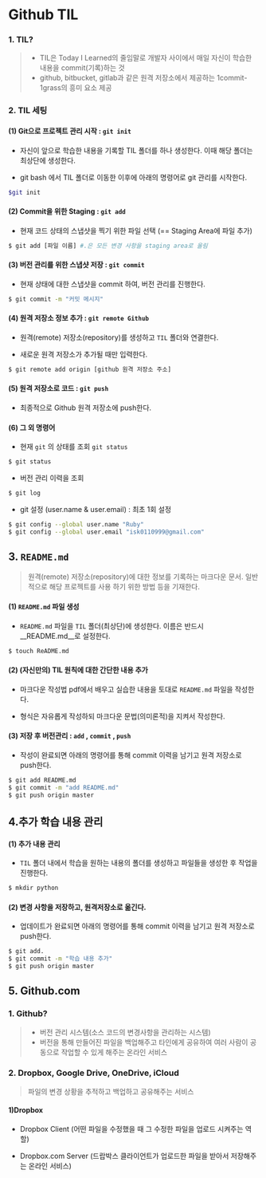 # Github TIL

### 1. TIL?

> * TIL은 Today I Learned의 줄임말로 개발자 사이에서 매일 자신이 학습한 내용을 commit(기록)하는 것
> * github, bitbucket, gitlab과 같은 원격 저장소에서 제공하는 1commit-1grass의 흥미 요소 제공 



### 2. TIL 세팅 

#### (1) Git으로 프로젝트 관리 시작 : `git init `

* 자신이 앞으로 학습한 내용을 기록할 TIL 폴더를 하나 생성한다. 이때 해당 폴더는 최상단에 생성한다. 

* git bash 에서 TIL 폴더로 이동한 이후에 아래의 명령어로 git 관리를 시작한다.

```bash
$git init
```



#### (2) Commit을 위한 Staging : `git add` 

* 현재 코드 상태의 스냅샷을 찍기 위한 파일 선택 (== Staging Area에 파일 추가)

```bash
$ git add [파일 이름] #.은 모든 변경 사항을 staging area로 올림
```



#### (3) 버전 관리를 위한 스냅샷 저장 : `git commit` 

* 현재 상태에 대한 스냅샷을 commit 하여, 버전 관리를 진행한다. 

```bash
$ git commit -m "커밋 메시지"
```



#### (4) 원격 저장소 정보 추가 : `git remote Github` 

* 원격(remote) 저장소(repository)를 생성하고 `TIL` 폴더와 연결한다. 

* 새로운 원격 저장소가 추가될 때만 입력한다.

```bash
$ git remote add origin [github 원격 저장소 주소]
```



#### (5) 원격 저장소로 코드 :  `git push` 

* 최종적으로 Github 원격 저장소에 push한다. 



#### (6) 그 외 명령어 

* 현재 `git` 의 상태를 조회 `git status` 

```bash
$ git status
```

* 버전 관리 이력을 조회 

```bash
$ git log
```

* git 설정 (user.name & user.email) : 최초 1회 설정 

```bash
$ git config --global user.name "Ruby"
$ git config --global user.email "isk0110999@gmail.com"
```



## 3. `README.md` 

> 원격(remote) 저장소(repository)에 대한 정보를 기록하는 마크다운 문서. 일반적으로 해당 프로젝트를 사용 하기 위한 방법 등을 기재한다. 



#### (1) `README.md` 파일 생성 

* `README.md` 파일을 `TIL` 폴더(최상단)에 생성한다. 이름은 반드시 __README.md__로 설정한다.

```bash
$ touch ReADME.md
```



#### (2) (자신만의) TIL 원칙에 대한 간단한 내용 추가 

* 마크다운 작성법 pdf에서 배우고 실습한 내용을 토대로 `README.md` 파일을 작성한다. 

* 형식은 자유롭게 작성하되 마크다운 문법(의미론적)을 지켜서 작성한다. 



#### (3) 저장 후 버전관리 : `add` , `commit` , `push `

* 작성이 완료되면 아래의 명령어를 통해 commit 이력을 남기고 원격 저장소로 push한다. 

```bash
$ git add README.md
$ git commit -m "add README.md"
$ git push origin master
```



## 4.추가 학습 내용 관리 

#### (1) 추가 내용 관리

* `TIL` 폴더 내에서 학습을 원하는 내용의 폴더를 생성하고 파일들을 생성한 후 작업을 진행한다. 

```bash
$ mkdir python
```



#### (2) 변경 사항을 저장하고, 원격저장소로 옮긴다. 

* 업데이트가 완료되면 아래의 명령어를 통해 commit 이력을 남기고 원격 저장소로 push한다.

```bash
$ git add.
$ git commit -m "학습 내용 추가"
$ git push origin master
```



## 5. Github.com

### 1. Github?

>* 버전 관리 시스템(소스 코드의 변경사항을 관리하는 시스템)
>* 버전을 통해 만들어진 파일을 백업해주고 타인에게 공유하여 여러 사람이 공동으로 작업할 수 있게 해주는 온라인 서비스



### 2. Dropbox, Google Drive, OneDrive, iCloud

> 파일의 변경 상황을 추적하고 백업하고 공유해주는 서비스



#### 1)Dropbox

* Dropbox Client (어떤 파일을 수정했을 때 그 수정한 파일을 업로드 시켜주는 역할)

* Dropbox.com Server (드랍박스 클라이언트가 업로드한 파일을 받아서 저장해주는 온라인 서비스)